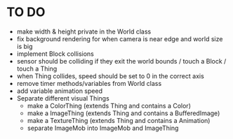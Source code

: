 TO DO
=====

* make width & height private in the World class
* fix background rendering for when camera is near edge and world size is big
* implement Block collisions
* sensor should be colliding if they exit the world bounds / touch a Block / touch a Thing
* when Thing collides, speed should be set to 0 in the correct axis
* remove timer methods/variables from World class
* add variable animation speed
* Separate different visual Things
  * make a ColorThing (extends Thing and contains a Color)
  * make a ImageThing (extends Thing and contains a BufferedImage)
  * make a TextureThing (extends Thing and contains a Animation)
  * separate ImageMob into ImageMob and ImageThing

